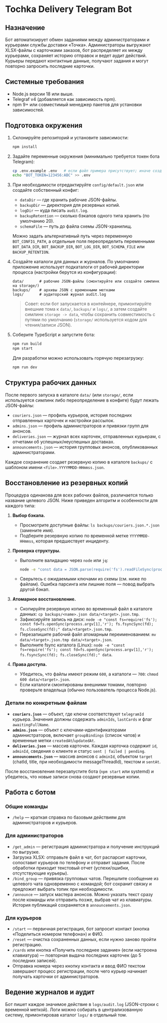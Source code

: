 # Tochka Delivery Telegram Bot

## Назначение
Бот автоматизирует обмен заданиями между администраторами и курьерами службы доставки «Точка». Администраторы выгружают XLSX-файлы с карточками заказов, бот распределяет их между курьерами, сохраняет историю отправок и ведет аудит действий. Курьеры передают контактные данные, получают задания и могут повторно запросить последние карточки.

## Системные требования
- Node.js версии 18 или выше.
- Telegraf v4 (добавляется как зависимость npm).
- npm 9+ или совместимый менеджер пакетов для установки зависимостей.

## Подготовка окружения
1. Склонируйте репозиторий и установите зависимости:
   ```bash
   npm install
   ```
2. Задайте переменные окружения (минимально требуется токен бота Telegram):
   ```bash
   cp .env.example .env   # если файл примера присутствует; иначе создайте вручную
   echo "BOT_TOKEN=123456:ABC" >> .env
   ```
3. При необходимости отредактируйте `config/default.json` или создайте собственный конфиг:
   - `dataDir` — где хранить рабочие JSON-файлы.
   - `backupDir` — директория для резервных копий.
   - `logDir` — куда писать `audit.log`.
   - `backupRetention` — сколько бэкапов одного типа хранить (по умолчанию 20).
   - `schemaFile` — путь до файла схемы JSON-хранилищ.

   Можно задать альтернативный путь через переменную `BOT_CONFIG_PATH`, а отдельные поля переопределить переменными `BOT_DATA_DIR`, `BOT_BACKUP_DIR`, `BOT_LOG_DIR`, `BOT_SCHEMA_FILE` или `BACKUP_RETENTION`.

4. Создайте каталоги для данных и журналов. По умолчанию приложение использует подкаталоги от рабочей директории процесса
   (настройки берутся из конфигурации):
   ```text
   data/       # рабочие JSON-файлы (смонтируйте или создайте симлинк на storage/)
   backups/    # архивы JSON с временными метками
   logs/       # аудиторский журнал audit.log
   ```
   > Совет: если бот запускается в контейнере, примонтируйте внешние тома к `data/`, `backups/` и `logs/`, а затем создайте симлинк `storage -> data`, чтобы сохранить совместимость с путями по умолчанию (`storage/` используется кодом для чтения/записи JSON).
5. Соберите TypeScript и запустите бота:
   ```bash
   npm run build
   npm start
   ```
   Для разработки можно использовать горячую перезагрузку:
   ```bash
   npm run dev
   ```

## Структура рабочих данных
После первого запуска в каталоге `data/` (или `storage/`, если используется симлинк либо переопределение в конфиге) будут лежать JSON-файлы:
- `couriers.json` — профиль курьеров, история последних отправленных карточек и настройки рассылок.
- `admins.json` — профиль администраторов и привязки групп для анонсов.
- `deliveries.json` — журнал всех карточек, отправленных курьерам, с отчетами об успешных/неуспешных доставках.
- `announcements.json` — история групповых анонсов, опубликованных администраторами.

Каждое сохранение создает резервную копию в каталоге `backups/` с шаблоном имени `<file>.YYYYMMDD-HHmmss.json`.

## Восстановление из резервных копий
Процедура одинакова для всех рабочих файлов, различается только название целевого JSON. Ниже приведен алгоритм и особенности для каждого типа:

1. **Выбор бэкапа.**
   - Просмотрите доступные файлы: `ls backups/couriers.json.*.json` (замените имя).
   - Подберите резервную копию по временной метке `YYYYMMDD-HHmmss`, которая предшествует инциденту.

2. **Проверка структуры.**
   - Выполните валидацию через `node` или `jq`:
     ```bash
     node -e "const data = JSON.parse(require('fs').readFileSync(process.argv[1], 'utf8')); console.log(Array.isArray(data) ? 'array' : typeof data);" backups/<name>.json
     ```
   - Сверьтесь с ожидаемыми ключами из схемы (см. ниже по файлам). Ошибка парсинга или лишние поля — повод выбрать другой бэкап.

3. **Атомарное восстановление.**
   - Скопируйте резервную копию во временный файл в каталоге данных: `cp backups/<name>.json data/<target>.json.tmp`.
   - Зафиксируйте запись на диск: `node -e "const fs=require('fs'); const fd=fs.openSync(process.argv[1],'r'); fs.fsyncSync(fd); fs.closeSync(fd);" data/<target>.json.tmp`.
   - Перезапишите рабочий файл атомарным переименованием: `mv data/<target>.json.tmp data/<target>.json`.
   - Выполните fsync каталога (Linux): `node -e "const fs=require('fs'); const fd=fs.openSync(process.argv[1],'r'); fs.fsyncSync(fd); fs.closeSync(fd);" data`.

4. **Права доступа.**
   - Убедитесь, что файлы имеют режим `600`, а каталоги — `700`: `chmod 600 data/<target>.json`.
   - Если каталоги смонтированы внешними томами, повторно проверьте владельца (обычно пользователь процесса Node.js).

### Детали по конкретным файлам
- **`couriers.json`** — объект, где ключи соответствуют `telegramId` курьера. Значения должны содержать `adminIds`, `lastCards` и флаг `awaitingFullName`.
- **`admins.json`** — объект с ключами-идентификаторами администраторов, включает `groupBindings` (список чатов) и временные метки `createdAt`/`updatedAt`.
- **`deliveries.json`** — массив карточек. Каждая карточка содержит `id`, `adminId`, сведения о клиенте и статус `sent | failed | pending`.
- **`announcements.json`** — массив анонсов с `adminId`, объектом `target` (chatId, title, при необходимости messageThreadId), текстом и `sentAt`.

После восстановления перезапустите бота (`npm start` или systemd) и убедитесь, что новые записи снова создают резервные копии.

## Работа с ботом
### Общие команды
- `/help` — краткая справка по базовым действиям для администраторов и курьеров.

### Для администраторов
- `/get_admin` — регистрация администратора и получение инструкций по выгрузке.
- Загрузка XLSX: отправьте файл в чат, бот распарсит карточки, сопоставит курьеров по телефону и отправит задания. После обработки приходит текстовый отчет (успехи/ошибки, отсутствующие курьеры).
- `/bind_group` — привязка групповых чатов. Перешлите сообщение из целевого чата одновременно с командой; бот сохранит связку и предложит выбрать топик при необходимости.
- `/announce` — запуск мастера анонсов. Можно указать текст сразу после команды или отправить позже, выбрав чат из клавиатуры. История публикаций сохраняется в `announcements.json`.

### Для курьеров
- `/start` — первичная регистрация, бот запросит контакт (кнопка «Поделиться номером телефона») и ФИО.
- `/reset` — очистка сохраненных данных, если нужно заново пройти регистрацию.
- `/cards` или кнопка «Получить последнее задание» (если настроена клавиатура) — повторная выдача последних карточек (до 5 последних записей).
- Отправка номера через кнопку контакта и ввод ФИО текстом завершают процесс регистрации, после чего курьер начинает получать карточки от администраторов.

## Ведение журналов и аудит
Бот пишет каждое значимое действие в `logs/audit.log` (JSON-строки с временной меткой). Логи можно собирать в централизованную систему, примонтировав каталог `logs/` в отдельный том.
